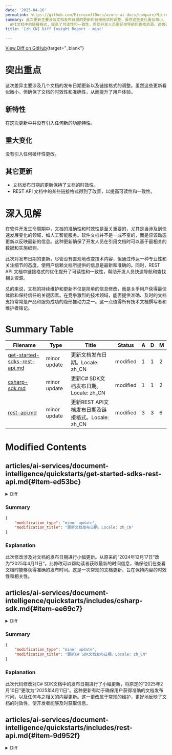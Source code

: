 ```yaml
---
date: '2025-04-16'
permalink: https://github.com/MicrosoftDocs/azure-ai-docs/compare/MicrosoftDocs:1f18936...MicrosoftDocs:81ad672
summary: 此次更新主要涉及文档发布日期的更新和链接格式的调整，虽然这些变化看似微小，但确保了文档的时效性和准确性，从而提升了用户体验。本次更新未引入新功能或破坏性更改，但通过更新发布日期和改进REST
  API文档中的链接格式，提高了可读性和一致性，帮助开发人员更好地导航和查找资源。这强调了文档准确性和时效性在软件开发中的重要性，是提升用户信任和体验的关键。
title: '[zh_CN] Diff Insight Report - misc'

---
```


[View Diff on GitHub](https://github.com/MicrosoftDocs/azure-ai-docs/compare/MicrosoftDocs:1f18936...MicrosoftDocs:81ad672){target="_blank"}

# 突出重点
这次差异主要涉及几个文档的发布日期更新以及链接格式的调整。虽然这些更新看似微小，但确保了文档的时效性和准确性，从而提升了用户体验。

## 新特性
在这次更新中并没有引入任何新的功能特性。

## 重大变化
没有引入任何破坏性更改。

## 其它更新
- 文档发布日期的更新保持了文档的时效性。
- REST API 文档中的某些链接格式得到了改善，以提高可读性和一致性。

# 深入见解
在软件开发生命周期中，文档的准确性和时效性是至关重要的，尤其是当涉及到快速发展变化的领域，如人工智能服务。软件文档并不是一成不变的，而是应该动态更新以反映最新的信息。这种更新确保了开发人员在引用文档时可以基于最相关的数据和实施细则。

此次对发布日期的更新，尽管没有直观地改变技术内容，但通过传达一种专业性和关注细节的态度，使用户信赖文档所提供的信息是最新和准确的。同时，REST API 文档中链接格式的优化提升了可读性和一致性，帮助开发人员快速导航和查找相关资源。

总的来说，文档的持续维护和更新不仅是简单的信息修改，而是关乎用户获得最佳体验和保持信任的关键因素。在竞争激烈的技术领域，能否提供准确、及时的文档支持常常是产品和服务成功的隐形推动力之一。这一点值得所有技术文档撰写者和维护者铭记。

# Summary Table
|  Filename  | Type |    Title    | Status | A  | D  | M  |
|------------|------|-------------|--------|----|----|----|
| [get-started-sdks-rest-api.md](#item-ed53bc) | minor update | 更新文档发布日期。Locale: zh_CN | modified | 1 | 1 | 2 | 
| [csharp-sdk.md](#item-ee69c7) | minor update | 更新C# SDK文档发布日期。Locale: zh_CN | modified | 1 | 1 | 2 | 
| [rest-api.md](#item-9d952f) | minor update | 更新REST API文档发布日期及链接格式。Locale: zh_CN | modified | 3 | 3 | 6 | 


# Modified Contents
## articles/ai-services/document-intelligence/quickstarts/get-started-sdks-rest-api.md{#item-ed53bc}

<details>
<summary>Diff</summary>
````diff
@@ -11,7 +11,7 @@ ms.custom:
   - devx-track-js
   - devx-track-python
 ms.topic: quickstart
-ms.date: 12/17/2024
+ms.date: 04/11/2025
 ms.author: lajanuar
 zone_pivot_groups: programming-languages-set-formre
 ---
````
</details>

### Summary

```json
{
    "modification_type": "minor update",
    "modification_title": "更新文档发布日期。Locale: zh_CN"
}
```

### Explanation
此次修改涉及对文档的发布日期进行小幅更新。从原来的“2024年12月17日”改为“2025年4月11日”。此修改可以帮助读者获取最新的时间信息，确保他们在查看文档时能够获得准确的发布时间。这是一次常规的文档更新，旨在保持内容的时效性和相关性。

## articles/ai-services/document-intelligence/quickstarts/includes/csharp-sdk.md{#item-ee69c7}

<details>
<summary>Diff</summary>
````diff
@@ -6,7 +6,7 @@ author: laujan
 manager: nitinme
 ms.service: azure-ai-document-intelligence
 ms.topic: include
-ms.date: 02/10/2025
+ms.date: 04/11/2025
 ms.author: lajanuar
 monikerRange: ">=doc-intel-3.0.0"
 ---
````
</details>

### Summary

```json
{
    "modification_type": "minor update",
    "modification_title": "更新C# SDK文档发布日期。Locale: zh_CN"
}
```

### Explanation
此次代码修改对C# SDK文档中的发布日期进行了小幅更新，将原定的“2025年2月10日”更改为“2025年4月11日”。这种更新有助于确保用户获得准确的文档发布时间，以及任何与之相关的内容更新。这一更改属于常规的维护，更好地反映了文档的时效性，使开发者能够及时获取信息。

## articles/ai-services/document-intelligence/quickstarts/includes/rest-api.md{#item-9d952f}

<details>
<summary>Diff</summary>
````diff
@@ -6,14 +6,14 @@ author: laujan
 manager: nitinme
 ms.service: azure-ai-document-intelligence
 ms.topic: include
-ms.date: 02/07/2025
+ms.date: 04/11/2025
 ms.author: lajanuar
 ---
 
 <!-- markdownlint-disable MD036 -->
 
 :::moniker range="doc-intel-4.0.0"
-| [Document Intelligence REST API](/rest/api/aiservices/operation-groups?view=rest-aiservices-v4.0%20(2024-11-30)&preserve-view=true) | [Supported Azure SDKS](../../sdk-overview-v4-0.md)
+| [Document Intelligence REST API](/rest/api/aiservices/operation-groups?view=rest-aiservices-v4.0%20%282024-11-30%29&preserve-view=true) | [Supported Azure SDKS](../../sdk-overview-v4-0.md)
 :::moniker-end
 
 :::moniker range="doc-intel-3.1.0"
@@ -140,7 +140,7 @@ You receive a `202 (Success)` response that includes a read-only **Operation-Loc
 
 :::moniker range="doc-intel-4.0.0"
 
-After you call the [`Analyze document`](/rest/api/aiservices/operation-groups?view=rest-aiservices-v4.0%20(2024-11-30)&preserve-view=true)&preserve-view=true&tabs=HTTP) API, call the [**Get analyze result**](/rest/api/aiservices/operation-groups?view=rest-aiservices-v4.0%20(2024-11-30)&preserve-view=true)&preserve-view=true&tabs=HTTP) API to get the status of the operation and the extracted data. Before you run the command, make these changes:
+After you call the [`Analyze document`](/rest/api/aiservices/operation-groups) API, call the [**Get analyze result**](/rest/api/aiservices/operation-groups?view=rest-aiservices-v4.0%20(2024-11-30)&preserve-view=true)&preserve-view=true&tabs=HTTP) API to get the status of the operation and the extracted data. Before you run the command, make these changes:
 :::moniker-end
 
 :::moniker range="doc-intel-3.1.0"
````
</details>

### Summary

```json
{
    "modification_type": "minor update",
    "modification_title": "更新REST API文档发布日期及链接格式。Locale: zh_CN"
}
```

### Explanation
此代码修改对REST API文档进行了小幅更新，包括以下几个方面：首先，文档的发布日期从“2025年2月7日”更改为“2025年4月11日”，确保读者能够获取到最新的时间信息。其次，更新了文档中某些链接的格式，使其更符合标准，以提升可读性和一致性。这些更改旨在提高文档的用户体验，确保信息准确无误，反映当前的内容状态和链接有效性。


